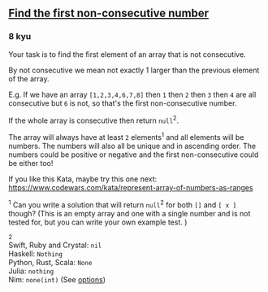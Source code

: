 <h2><a href=https://www.codewars.com/kata/58f8a3a27a5c28d92e000144/train/javascript target="_blank">Find the first non-consecutive number</a></h2><h3>8 kyu</h3><p>Your task is to find the first element of an array that is not consecutive.</p><p>By not consecutive we mean not exactly 1 larger than the previous element of the array.</p><p>E.g. If we have an array <code>[1,2,3,4,6,7,8]</code> then <code>1</code> then <code>2</code> then <code>3</code> then <code>4</code> are all consecutive but <code>6</code> is not, so that's the first non-consecutive number.</p><p>If the whole array is consecutive then return <code>null</code><sup>2</sup>.</p><p>The array will always have at least <code>2</code> elements<sup>1</sup> and all elements will be numbers. The numbers will also all be unique and in ascending order. The numbers could be positive or negative and the first non-consecutive could be either too!</p><p>If you like this Kata, maybe try this one next: <a href="https://www.codewars.com/kata/represent-array-of-numbers-as-ranges" data-turbolinks="false" target="_blank">https://www.codewars.com/kata/represent-array-of-numbers-as-ranges</a></p><p><sup>1</sup> Can you write a solution that will return <code>null</code><sup>2</sup> for both <code>[]</code> and <code>[ x ]</code> though?  (This is an empty array and one with a single number and is not tested for, but you can write your own example test. )</p><p><sup>2</sup><br>Swift, Ruby and Crystal: <code>nil</code><br>Haskell: <code>Nothing</code><br>Python, Rust, Scala: <code>None</code><br>Julia: <code>nothing</code><br>Nim: <code>none(int)</code> (See <a href="https://nim-lang.org/docs/options.html" data-turbolinks="false" target="_blank">options</a>)</p>